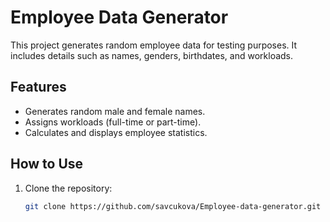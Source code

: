 # Employee Data Generator

This project generates random employee data for testing purposes. It includes details such as names, genders, birthdates, and workloads.

## Features

- Generates random male and female names.
- Assigns workloads (full-time or part-time).
- Calculates and displays employee statistics.

## How to Use

1. Clone the repository:
   ```bash
   git clone https://github.com/savcukova/Employee-data-generator.git
   ```
